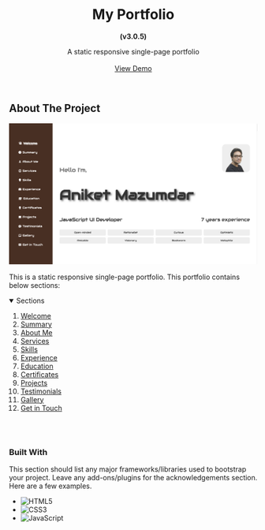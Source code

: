 <!-- HEADING -->
<div align="center">
<h1 align="center">My Portfolio</h1>
  <p align="center"><strong>(v3.0.5)</strong></p>
  <p align="center">
    A static responsive single-page portfolio
    <br />
    <br />
    <a href="https://aniketmazumdar.vercel.app">View Demo</a>
  </p>
</div>
<br/>



<!-- ABOUT THE PROJECT -->
## About The Project

[![Screenshot][screenshot]](https://aniketmazumdar.vercel.app)

This is a static responsive single-page portfolio. This portfolio contains below sections:

<!-- TABLE OF CONTENTS -->
<details open>
  <summary>Sections</summary>
  <ol>
    <li>
      <a href="https://aniketmazumdar.vercel.app">Welcome</a>
    </li>
    <li>
      <a href="https://aniketmazumdar.vercel.app/#summary">Summary</a>
    </li>
    <li>
      <a href="https://aniketmazumdar.vercel.app/#about-me">About Me</a>
    </li>
    <li>
      <a href="https://aniketmazumdar.vercel.app/#services">Services</a>
    </li>
    <li>
      <a href="https://aniketmazumdar.vercel.app/#skills">Skills</a>
    </li>
    <li>
      <a href="https://aniketmazumdar.vercel.app/#experience">Experience</a>
    </li>
    <li>
      <a href="https://aniketmazumdar.vercel.app/#education">Education</a>
    </li>
    <li>
      <a href="https://aniketmazumdar.vercel.app/#certificates">Certificates</a>
    </li>
    <li>
      <a href="https://aniketmazumdar.vercel.app/#projects">Projects</a>
    </li>
    <li>
      <a href="https://aniketmazumdar.vercel.app/#testimonials">Testimonials</a>
    </li>
    <li>
      <a href="https://aniketmazumdar.vercel.app/#gallery">Gallery</a>
    </li>
    <li>
      <a href="https://aniketmazumdar.vercel.app/#get-in-touch">Get in Touch</a>
    </li>
  </ol>
</details>
<br/><br/>



<!-- Built With -->
### Built With

This section should list any major frameworks/libraries used to bootstrap your project. Leave any add-ons/plugins for the acknowledgements section. Here are a few examples.

* ![HTML5][HTML5]
* ![CSS3][CSS3]
* ![JavaScript][JavaScript]


<!-- MARKDOWN LINKS & IMAGES -->
[HTML5]: https://img.shields.io/badge/html5-white?style=for-the-badge&logo=html5&logoColor=default
[CSS3]: https://img.shields.io/badge/css3-white?style=for-the-badge&logo=css3&logoColor=default
[JavaScript]: https://img.shields.io/badge/JavaScript-white?style=for-the-badge&logo=JavaScript&logoColor=default
[screenshot]: /assets/img/screenshots/screenshot.png?raw=true
